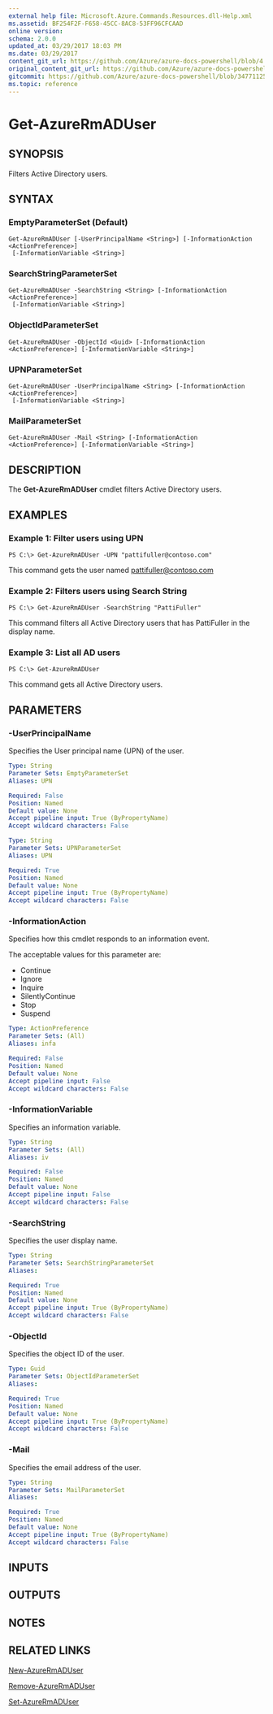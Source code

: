```yaml
---
external help file: Microsoft.Azure.Commands.Resources.dll-Help.xml
ms.assetid: BF254F2F-F658-45CC-8AC8-53FF96CFCAAD
online version:
schema: 2.0.0
updated_at: 03/29/2017 18:03 PM
ms.date: 03/29/2017
content_git_url: https://github.com/Azure/azure-docs-powershell/blob/4.1.0/azureps-cmdlets-docs/ResourceManager/AzureRM.Resources/v3.7.0/Get-AzureRmADUser.md
original_content_git_url: https://github.com/Azure/azure-docs-powershell/blob/4.1.0/azureps-cmdlets-docs/ResourceManager/AzureRM.Resources/v3.7.0/Get-AzureRmADUser.md
gitcommit: https://github.com/Azure/azure-docs-powershell/blob/347711259e2d6b4ccc2563e0a8c9e46b2fe2b824
ms.topic: reference
---
```


# Get-AzureRmADUser

## SYNOPSIS
Filters Active Directory users.

## SYNTAX

### EmptyParameterSet (Default)
```
Get-AzureRmADUser [-UserPrincipalName <String>] [-InformationAction <ActionPreference>]
 [-InformationVariable <String>]
```

### SearchStringParameterSet
```
Get-AzureRmADUser -SearchString <String> [-InformationAction <ActionPreference>]
 [-InformationVariable <String>]
```

### ObjectIdParameterSet
```
Get-AzureRmADUser -ObjectId <Guid> [-InformationAction <ActionPreference>] [-InformationVariable <String>]
```

### UPNParameterSet
```
Get-AzureRmADUser -UserPrincipalName <String> [-InformationAction <ActionPreference>]
 [-InformationVariable <String>]
```

### MailParameterSet
```
Get-AzureRmADUser -Mail <String> [-InformationAction <ActionPreference>] [-InformationVariable <String>]
```

## DESCRIPTION
The **Get-AzureRmADUser** cmdlet filters Active Directory users.

## EXAMPLES

### Example 1: Filter users using UPN

```
PS C:\> Get-AzureRmADUser -UPN "pattifuller@contoso.com"
```

This command gets the user named pattifuller@contoso.com

### Example 2: Filters users using Search String 

```
PS C:\> Get-AzureRmADUser -SearchString "PattiFuller"
```

This command filters all Active Directory users that has PattiFuller in the display name.

### Example 3: List all AD users

```
PS C:\> Get-AzureRmADUser
```

This command gets all Active Directory users.

## PARAMETERS

### -UserPrincipalName
Specifies the User principal name (UPN) of the user.

```yaml
Type: String
Parameter Sets: EmptyParameterSet
Aliases: UPN

Required: False
Position: Named
Default value: None
Accept pipeline input: True (ByPropertyName)
Accept wildcard characters: False
```

```yaml
Type: String
Parameter Sets: UPNParameterSet
Aliases: UPN

Required: True
Position: Named
Default value: None
Accept pipeline input: True (ByPropertyName)
Accept wildcard characters: False
```

### -InformationAction
Specifies how this cmdlet responds to an information event.

The acceptable values for this parameter are:

- Continue
- Ignore
- Inquire
- SilentlyContinue
- Stop
- Suspend

```yaml
Type: ActionPreference
Parameter Sets: (All)
Aliases: infa

Required: False
Position: Named
Default value: None
Accept pipeline input: False
Accept wildcard characters: False
```

### -InformationVariable
Specifies an information variable.

```yaml
Type: String
Parameter Sets: (All)
Aliases: iv

Required: False
Position: Named
Default value: None
Accept pipeline input: False
Accept wildcard characters: False
```

### -SearchString
Specifies the user display name.

```yaml
Type: String
Parameter Sets: SearchStringParameterSet
Aliases: 

Required: True
Position: Named
Default value: None
Accept pipeline input: True (ByPropertyName)
Accept wildcard characters: False
```

### -ObjectId
Specifies the object ID of the user.

```yaml
Type: Guid
Parameter Sets: ObjectIdParameterSet
Aliases: 

Required: True
Position: Named
Default value: None
Accept pipeline input: True (ByPropertyName)
Accept wildcard characters: False
```

### -Mail
Specifies the email address of the user.

```yaml
Type: String
Parameter Sets: MailParameterSet
Aliases: 

Required: True
Position: Named
Default value: None
Accept pipeline input: True (ByPropertyName)
Accept wildcard characters: False
```

## INPUTS

## OUTPUTS

## NOTES

## RELATED LINKS

[New-AzureRmADUser](./New-AzureRmADUser.md)

[Remove-AzureRmADUser](./Remove-AzureRmADUser.md)

[Set-AzureRmADUser](./Set-AzureRmADUser.md)

